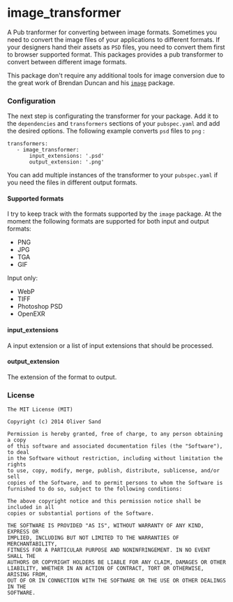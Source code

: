 image_transformer
=================

A Pub tranformer for converting between image formats. Sometimes you need to
convert the image files of your applications to different formats. If your
designers hand their assets as `PSD` files, you need to convert them first
to browser supported format. This packages provides a pub transformer to convert
between different image formats.

This package don't require any additional tools for image conversion due to the
great work of Brendan Duncan and his [`image`](https://github.com/brendan-duncan/image) 
package.

### Configuration

The next step is configurating the transformer for your package. Add it to the 
`dependencies` and `transformers` sections of your `pubspec.yaml` 
and add the desired options. The following example converts `psd` files to 
`png` :

```
transformers:
   - image_transformer:
       input_extensions: '.psd'
       output_extension: '.png'
```

You can add multiple instances of the transformer to your `pubspec.yaml` if 
you need the files in different output formats.

#### Supported formats

I try to keep track with the formats supported by the `image` package. At
the moment the following formats are supported for both input and output formats:

- PNG
- JPG
- TGA
- GIF

Input only:

- WebP
- TIFF
- Photoshop PSD
- OpenEXR

#### input_extensions

A input extension or a list of input extensions that should be processed.

#### output_extension

The extension of the format to output.

### License

```
The MIT License (MIT)

Copyright (c) 2014 Oliver Sand

Permission is hereby granted, free of charge, to any person obtaining a copy
of this software and associated documentation files (the "Software"), to deal
in the Software without restriction, including without limitation the rights
to use, copy, modify, merge, publish, distribute, sublicense, and/or sell
copies of the Software, and to permit persons to whom the Software is
furnished to do so, subject to the following conditions:

The above copyright notice and this permission notice shall be included in all
copies or substantial portions of the Software.

THE SOFTWARE IS PROVIDED "AS IS", WITHOUT WARRANTY OF ANY KIND, EXPRESS OR
IMPLIED, INCLUDING BUT NOT LIMITED TO THE WARRANTIES OF MERCHANTABILITY,
FITNESS FOR A PARTICULAR PURPOSE AND NONINFRINGEMENT. IN NO EVENT SHALL THE
AUTHORS OR COPYRIGHT HOLDERS BE LIABLE FOR ANY CLAIM, DAMAGES OR OTHER
LIABILITY, WHETHER IN AN ACTION OF CONTRACT, TORT OR OTHERWISE, ARISING FROM,
OUT OF OR IN CONNECTION WITH THE SOFTWARE OR THE USE OR OTHER DEALINGS IN THE
SOFTWARE.
```
